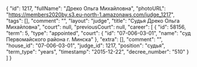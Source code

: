 {
    "id": 1217,
    "fullName": "Дреко Ольга Михайловна",
    "photoURL": "https://members2020by.s3.eu-north-1.amazonaws.com/judge_1217",
    "tags": [],
    "comment": "",
    "layout": "judge",
    "title": "Судья Дреко Ольга Михайловна",
    "court": null,
    "previousCourt": null,
    "career": [
        {
            "id": 58156,
            "term": 5,
            "type": "appointed",
            "court": {
                "id": "07-006-03-01",
                "name": "суд Первомайского района г. Минска"
            },
            "extra": [],
            "comment": "",
            "house_id": "07-006-03-01",
            "judge_id": 1217,
            "position": "судья",
            "term_type": "years",
            "timestamp": "2015-12-22",
            "decree_number": "510"
        }
    ]
}